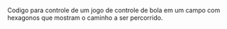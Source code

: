Codigo para controle de um jogo de controle de bola em um campo com hexagonos que mostram o caminho a ser percorrido.
